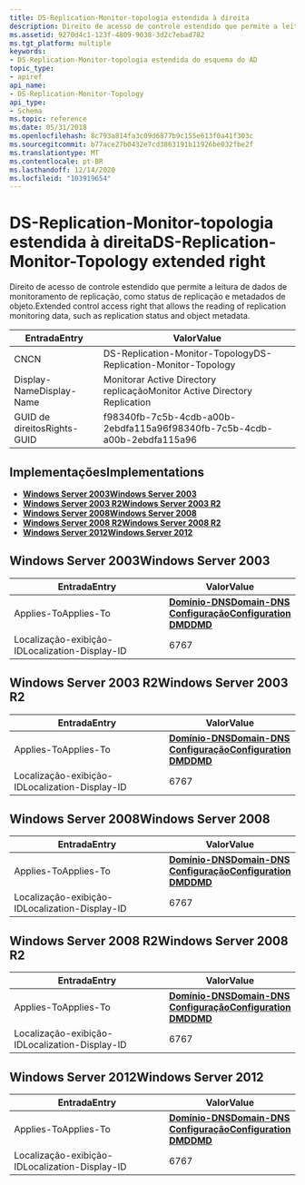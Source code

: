 ```yaml
---
title: DS-Replication-Monitor-topologia estendida à direita
description: Direito de acesso de controle estendido que permite a leitura de dados de monitoramento de replicação, como status de replicação e metadados de objeto.
ms.assetid: 9270d4c1-123f-4809-9038-3d2c7ebad782
ms.tgt_platform: multiple
keywords:
- DS-Replication-Monitor-topologia estendida do esquema do AD
topic_type:
- apiref
api_name:
- DS-Replication-Monitor-Topology
api_type:
- Schema
ms.topic: reference
ms.date: 05/31/2018
ms.openlocfilehash: 8c793a814fa3c09d6877b9c155e613f0a41f303c
ms.sourcegitcommit: b77ace27b0432e7cd3863191b11926be032fbe2f
ms.translationtype: MT
ms.contentlocale: pt-BR
ms.lasthandoff: 12/14/2020
ms.locfileid: "103919654"
---
```

# <a name="ds-replication-monitor-topology-extended-right"></a><span data-ttu-id="a3905-104">DS-Replication-Monitor-topologia estendida à direita</span><span class="sxs-lookup"><span data-stu-id="a3905-104">DS-Replication-Monitor-Topology extended right</span></span>

<span data-ttu-id="a3905-105">Direito de acesso de controle estendido que permite a leitura de dados de monitoramento de replicação, como status de replicação e metadados de objeto.</span><span class="sxs-lookup"><span data-stu-id="a3905-105">Extended control access right that allows the reading of replication monitoring data, such as replication status and object metadata.</span></span>



| <span data-ttu-id="a3905-106">Entrada</span><span class="sxs-lookup"><span data-stu-id="a3905-106">Entry</span></span> | <span data-ttu-id="a3905-107">Valor</span><span class="sxs-lookup"><span data-stu-id="a3905-107">Value</span></span> |
|--------------|--------------------------------------|
| <span data-ttu-id="a3905-108">CN</span><span class="sxs-lookup"><span data-stu-id="a3905-108">CN</span></span>           | <span data-ttu-id="a3905-109">DS-Replication-Monitor-Topology</span><span class="sxs-lookup"><span data-stu-id="a3905-109">DS-Replication-Monitor-Topology</span></span>      |
| <span data-ttu-id="a3905-110">Display-Name</span><span class="sxs-lookup"><span data-stu-id="a3905-110">Display-Name</span></span> | <span data-ttu-id="a3905-111">Monitorar Active Directory replicação</span><span class="sxs-lookup"><span data-stu-id="a3905-111">Monitor Active Directory Replication</span></span> |
| <span data-ttu-id="a3905-112">GUID de direitos</span><span class="sxs-lookup"><span data-stu-id="a3905-112">Rights-GUID</span></span>  | <span data-ttu-id="a3905-113">f98340fb-7c5b-4cdb-a00b-2ebdfa115a96</span><span class="sxs-lookup"><span data-stu-id="a3905-113">f98340fb-7c5b-4cdb-a00b-2ebdfa115a96</span></span> |



## <a name="implementations"></a><span data-ttu-id="a3905-114">Implementações</span><span class="sxs-lookup"><span data-stu-id="a3905-114">Implementations</span></span>

-   [<span data-ttu-id="a3905-115">**Windows Server 2003**</span><span class="sxs-lookup"><span data-stu-id="a3905-115">**Windows Server 2003**</span></span>](#windows-server-2003)
-   [<span data-ttu-id="a3905-116">**Windows Server 2003 R2**</span><span class="sxs-lookup"><span data-stu-id="a3905-116">**Windows Server 2003 R2**</span></span>](#windows-server-2003-r2)
-   [<span data-ttu-id="a3905-117">**Windows Server 2008**</span><span class="sxs-lookup"><span data-stu-id="a3905-117">**Windows Server 2008**</span></span>](#windows-server-2008)
-   [<span data-ttu-id="a3905-118">**Windows Server 2008 R2**</span><span class="sxs-lookup"><span data-stu-id="a3905-118">**Windows Server 2008 R2**</span></span>](#windows-server-2008-r2)
-   [<span data-ttu-id="a3905-119">**Windows Server 2012**</span><span class="sxs-lookup"><span data-stu-id="a3905-119">**Windows Server 2012**</span></span>](#windows-server-2012)

## <a name="windows-server-2003"></a><span data-ttu-id="a3905-120">Windows Server 2003</span><span class="sxs-lookup"><span data-stu-id="a3905-120">Windows Server 2003</span></span>



| <span data-ttu-id="a3905-121">Entrada</span><span class="sxs-lookup"><span data-stu-id="a3905-121">Entry</span></span> | <span data-ttu-id="a3905-122">Valor</span><span class="sxs-lookup"><span data-stu-id="a3905-122">Value</span></span> |
|-------------------------|----------------------------------------------------------------------------------------------------------------------------------|
| <span data-ttu-id="a3905-123">Applies-To</span><span class="sxs-lookup"><span data-stu-id="a3905-123">Applies-To</span></span>              | [<span data-ttu-id="a3905-124">**Domínio-DNS**</span><span class="sxs-lookup"><span data-stu-id="a3905-124">**Domain-DNS**</span></span>](c-domaindns.md)<br/> [<span data-ttu-id="a3905-125">**Configuração**</span><span class="sxs-lookup"><span data-stu-id="a3905-125">**Configuration**</span></span>](c-configuration.md)<br/> [<span data-ttu-id="a3905-126">**DMD**</span><span class="sxs-lookup"><span data-stu-id="a3905-126">**DMD**</span></span>](c-dmd.md)<br/> |
| <span data-ttu-id="a3905-127">Localização-exibição-ID</span><span class="sxs-lookup"><span data-stu-id="a3905-127">Localization-Display-ID</span></span> | <span data-ttu-id="a3905-128">67</span><span class="sxs-lookup"><span data-stu-id="a3905-128">67</span></span>                                                                                                                               |



## <a name="windows-server-2003-r2"></a><span data-ttu-id="a3905-129">Windows Server 2003 R2</span><span class="sxs-lookup"><span data-stu-id="a3905-129">Windows Server 2003 R2</span></span>



| <span data-ttu-id="a3905-130">Entrada</span><span class="sxs-lookup"><span data-stu-id="a3905-130">Entry</span></span> | <span data-ttu-id="a3905-131">Valor</span><span class="sxs-lookup"><span data-stu-id="a3905-131">Value</span></span> |
|-------------------------|----------------------------------------------------------------------------------------------------------------------------------|
| <span data-ttu-id="a3905-132">Applies-To</span><span class="sxs-lookup"><span data-stu-id="a3905-132">Applies-To</span></span>              | [<span data-ttu-id="a3905-133">**Domínio-DNS**</span><span class="sxs-lookup"><span data-stu-id="a3905-133">**Domain-DNS**</span></span>](c-domaindns.md)<br/> [<span data-ttu-id="a3905-134">**Configuração**</span><span class="sxs-lookup"><span data-stu-id="a3905-134">**Configuration**</span></span>](c-configuration.md)<br/> [<span data-ttu-id="a3905-135">**DMD**</span><span class="sxs-lookup"><span data-stu-id="a3905-135">**DMD**</span></span>](c-dmd.md)<br/> |
| <span data-ttu-id="a3905-136">Localização-exibição-ID</span><span class="sxs-lookup"><span data-stu-id="a3905-136">Localization-Display-ID</span></span> | <span data-ttu-id="a3905-137">67</span><span class="sxs-lookup"><span data-stu-id="a3905-137">67</span></span>                                                                                                                               |



## <a name="windows-server-2008"></a><span data-ttu-id="a3905-138">Windows Server 2008</span><span class="sxs-lookup"><span data-stu-id="a3905-138">Windows Server 2008</span></span>



| <span data-ttu-id="a3905-139">Entrada</span><span class="sxs-lookup"><span data-stu-id="a3905-139">Entry</span></span> | <span data-ttu-id="a3905-140">Valor</span><span class="sxs-lookup"><span data-stu-id="a3905-140">Value</span></span> |
|-------------------------|----------------------------------------------------------------------------------------------------------------------------------|
| <span data-ttu-id="a3905-141">Applies-To</span><span class="sxs-lookup"><span data-stu-id="a3905-141">Applies-To</span></span>              | [<span data-ttu-id="a3905-142">**Domínio-DNS**</span><span class="sxs-lookup"><span data-stu-id="a3905-142">**Domain-DNS**</span></span>](c-domaindns.md)<br/> [<span data-ttu-id="a3905-143">**Configuração**</span><span class="sxs-lookup"><span data-stu-id="a3905-143">**Configuration**</span></span>](c-configuration.md)<br/> [<span data-ttu-id="a3905-144">**DMD**</span><span class="sxs-lookup"><span data-stu-id="a3905-144">**DMD**</span></span>](c-dmd.md)<br/> |
| <span data-ttu-id="a3905-145">Localização-exibição-ID</span><span class="sxs-lookup"><span data-stu-id="a3905-145">Localization-Display-ID</span></span> | <span data-ttu-id="a3905-146">67</span><span class="sxs-lookup"><span data-stu-id="a3905-146">67</span></span>                                                                                                                               |



## <a name="windows-server-2008-r2"></a><span data-ttu-id="a3905-147">Windows Server 2008 R2</span><span class="sxs-lookup"><span data-stu-id="a3905-147">Windows Server 2008 R2</span></span>



| <span data-ttu-id="a3905-148">Entrada</span><span class="sxs-lookup"><span data-stu-id="a3905-148">Entry</span></span> | <span data-ttu-id="a3905-149">Valor</span><span class="sxs-lookup"><span data-stu-id="a3905-149">Value</span></span> |
|-------------------------|----------------------------------------------------------------------------------------------------------------------------------|
| <span data-ttu-id="a3905-150">Applies-To</span><span class="sxs-lookup"><span data-stu-id="a3905-150">Applies-To</span></span>              | [<span data-ttu-id="a3905-151">**Domínio-DNS**</span><span class="sxs-lookup"><span data-stu-id="a3905-151">**Domain-DNS**</span></span>](c-domaindns.md)<br/> [<span data-ttu-id="a3905-152">**Configuração**</span><span class="sxs-lookup"><span data-stu-id="a3905-152">**Configuration**</span></span>](c-configuration.md)<br/> [<span data-ttu-id="a3905-153">**DMD**</span><span class="sxs-lookup"><span data-stu-id="a3905-153">**DMD**</span></span>](c-dmd.md)<br/> |
| <span data-ttu-id="a3905-154">Localização-exibição-ID</span><span class="sxs-lookup"><span data-stu-id="a3905-154">Localization-Display-ID</span></span> | <span data-ttu-id="a3905-155">67</span><span class="sxs-lookup"><span data-stu-id="a3905-155">67</span></span>                                                                                                                               |



## <a name="windows-server-2012"></a><span data-ttu-id="a3905-156">Windows Server 2012</span><span class="sxs-lookup"><span data-stu-id="a3905-156">Windows Server 2012</span></span>



| <span data-ttu-id="a3905-157">Entrada</span><span class="sxs-lookup"><span data-stu-id="a3905-157">Entry</span></span> | <span data-ttu-id="a3905-158">Valor</span><span class="sxs-lookup"><span data-stu-id="a3905-158">Value</span></span> |
|-------------------------|----------------------------------------------------------------------------------------------------------------------------------|
| <span data-ttu-id="a3905-159">Applies-To</span><span class="sxs-lookup"><span data-stu-id="a3905-159">Applies-To</span></span>              | [<span data-ttu-id="a3905-160">**Domínio-DNS**</span><span class="sxs-lookup"><span data-stu-id="a3905-160">**Domain-DNS**</span></span>](c-domaindns.md)<br/> [<span data-ttu-id="a3905-161">**Configuração**</span><span class="sxs-lookup"><span data-stu-id="a3905-161">**Configuration**</span></span>](c-configuration.md)<br/> [<span data-ttu-id="a3905-162">**DMD**</span><span class="sxs-lookup"><span data-stu-id="a3905-162">**DMD**</span></span>](c-dmd.md)<br/> |
| <span data-ttu-id="a3905-163">Localização-exibição-ID</span><span class="sxs-lookup"><span data-stu-id="a3905-163">Localization-Display-ID</span></span> | <span data-ttu-id="a3905-164">67</span><span class="sxs-lookup"><span data-stu-id="a3905-164">67</span></span>                                                                                                                               |



 

 





